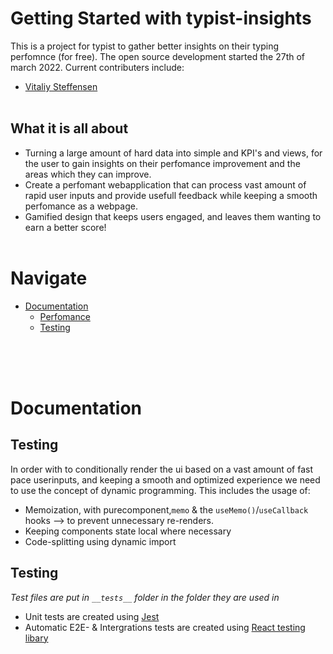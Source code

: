 # Getting Started with typist-insights

This is a project for typist to gather better insights on their typing perfomnce (for free).
The open source development started the 27th of march 2022. Current contributers include:

- [Vitaliy Steffensen](https://gist.github.com/Vitaliy-Steffensen)
  <br/><br/>

## What it is all about

- Turning a large amount of hard data into simple and KPI's and views, for the user to gain insights on their perfomance improvement and the areas which they can improve.
- Create a perfomant webapplication that can process vast amount of rapid user inputs and provide usefull feedback while keeping a smooth perfomance as a webpage.
- Gamified design that keeps users engaged, and leaves them wanting to earn a better score!
  <br/><br/>

# Navigate

- [Documentation](#Documentation)
  - [Perfomance](##Perfomance)
  - [Testing](##Testing)

<br/><br/><br/>

# Documentation

## Testing

In order with to conditionally render the ui based on a vast amount of fast pace userinputs, and keeping a smooth and optimized experience we need to use the concept of dynamic programming. This includes the usage of:
- Memoization, with purecomponent,`memo` & the `useMemo()`/`useCallback` hooks --> to prevent unnecessary re-renders.
- Keeping components state local where necessary
- Code-splitting using dynamic import

## Testing

_Test files are put in `__tests__` folder in the folder they are used in_

- Unit tests are created using [Jest](https://jestjs.io/docs/tutorial-react)
- Automatic E2E- & Intergrations tests are created using [React testing libary](https://testing-library.com/docs/react-testing-library/intro/)
